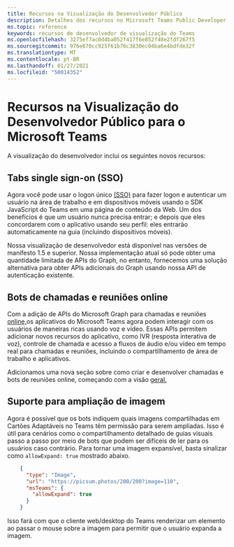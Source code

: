 ```yaml
---
title: Recursos na Visualização do Desenvolvedor Público
description: Detalhes dos recursos no Microsoft Teams Public Developer Preview
ms.topic: reference
keywords: recursos de desenvolvedor de visualização do Teams
ms.openlocfilehash: 3275ef7ac0d4ba052f417f6e852f48e2fdf267f5
ms.sourcegitcommit: 976e870cc925f61b76c3830ec04ba6e4bdfde32f
ms.translationtype: MT
ms.contentlocale: pt-BR
ms.lasthandoff: 01/27/2021
ms.locfileid: "50014352"
---
```

# <a name="features-in-the-public-developer-preview-for-microsoft-teams"></a>Recursos na Visualização do Desenvolvedor Público para o Microsoft Teams

A visualização do desenvolvedor inclui os seguintes novos recursos:

## <a name="tabs-single-sign-on-sso"></a>Tabs single sign-on (SSO)

Agora você pode usar o logon único [(SSO)](~/tabs/how-to/authentication/auth-aad-sso.md) para fazer logon e autenticar um usuário na área de trabalho e em dispositivos móveis usando o SDK JavaScript do Teams em uma página de conteúdo da Web. Um dos benefícios é que um usuário nunca precisa entrar; e depois que eles concordarem com o aplicativo usando seu perfil: eles entrarão automaticamente na guia (incluindo dispositivos móveis).

Nossa visualização de desenvolvedor está disponível nas versões de manifesto 1.5 e superior. Nossa implementação atual só pode obter uma quantidade limitada de APIs do Graph, no entanto, fornecemos uma solução alternativa para obter APIs adicionais do Graph usando nossa API de autenticação existente.

## <a name="calls-and-online-meeting-bots"></a>Bots de chamadas e reuniões online

Com a adição de APIs do Microsoft Graph para chamadas e reuniões [online,](/graph/api/resources/communications-api-overview?view=graph-rest-beta)os aplicativos do Microsoft Teams agora podem interagir com os usuários de maneiras ricas usando voz e vídeo. Essas APIs permitem adicionar novos recursos do aplicativo, como IVR (resposta interativa de voz), controle de chamada e acesso a fluxos de áudio e/ou vídeo em tempo real para chamadas e reuniões, incluindo o compartilhamento de área de trabalho e aplicativos.

Adicionamos uma nova seção sobre como criar e desenvolver chamadas e bots de reuniões online, começando com a visão [geral.](~/bots/calls-and-meetings/calls-meetings-bots-overview.md)

## <a name="image-enlarge-support"></a>Suporte para ampliação de imagem

Agora é possível que os bots indiquem quais imagens compartilhadas em Cartões Adaptáveis no Teams têm permissão para serem ampliadas. Isso é útil para cenários como o compartilhamento detalhado de guias visuais passo a passo por meio de bots que podem ser difíceis de ler para os usuários caso contrário. Para tornar uma imagem expansível, basta sinalizar como `allowExpand: true` mostrado abaixo.

```json
    {
      "type": "Image",
      "url": "https://picsum.photos/200/200?image=110",
      "msTeams": {
        "allowExpand": true
      }
    }
```
Isso fará com que o cliente web/desktop do Teams renderizar um elemento ao passar o mouse sobre a imagem para permitir que o usuário expanda a imagem.

